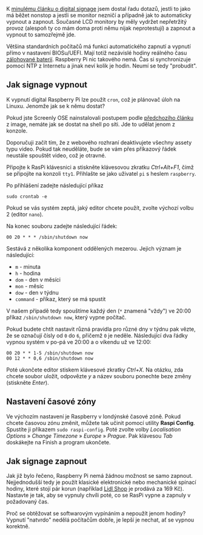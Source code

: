 <!-- dcterms:title = Automatické zapnutí a vypnutí digital signage na RPi -->
<!-- dcterms:abstract = K minulému článku o digital signage jsem dostal řadu dotazů, jestli to jako má běžet nonstop a jestli se monitor nezničí a případně jak to automaticky vypnout a zapnout. Současné LCD monitory by měly vydržet nepřetržitý provoz (alespoň ty co mám doma proti němu nijak neprotestují) a zapnout a vypnout to samozřejmě jde. -->
<!-- x4w:category = Bastlení -->
<!-- dcterms:creator = Michal Altair Valášek -->
<!-- dcterms:dateAccepted = 2020-01-03 -->
<!-- x4w:coverUrl = /cover-pictures/20200103-screenly-shutdown.jpg -->
<!-- x4w:coverCredits = Aleksandar Cvetanovic (@lemonzandtea) via Unsplash.com -->
<!-- x4w:pictureUrl = /perex-pictures/20200103-screenly-shutdown.jpg -->
<!-- x4w:pictureWidth = 150 -->
<!-- x4w:pictureHeight = 150 -->

K [minulému článku o digital signage](/2019/12/digital-signage) jsem dostal řadu dotazů, jestli to jako má běžet nonstop a jestli se monitor nezničí a případně jak to automaticky vypnout a zapnout. Současné LCD monitory by měly vydržet nepřetržitý provoz (alespoň ty co mám doma proti němu nijak neprotestují) a zapnout a vypnout to samozřejmě jde.

Většina standardních počítačů má funkci automatického zapnutí a vypnutí přímo v nastavení BIOSu/UEFI. Mají totiž nezávislé hodiny reálného času [zálohované baterií](https://www.makeuseof.com/tag/why-does-my-motherboard-have-a-battery/). Raspberry Pi nic takového nemá. Čas si synchronizuje pomocí NTP z Internetu a jinak neví kolik je hodin. Neumí se tedy "probudit".

## Jak signage vypnout

K vypnutí digital Raspberry Pi lze použít `cron`, což je plánovač úloh na Linuxu. Jenomže jak se k němu dostat?

Pokud jste Screenly OSE nainstalovali postupem podle [předchozího článku](/2019/12/digital-signage) z image, nemáte jak se dostat na shell po síti. Jde to udělat jenom z konzole. 

Doporučuji začít tím, že z webového rozhraní deaktivujete všechny assety typu video. Pokud tak neuděláte, bude se vám přes příkazový řádek neustále spouštět video, což je otravné.

Připojte k RasPi klávesnici a stiskněte klávesovou zkratku _Ctrl+Alt+F1_, čímž se připojíte na konzoli `tty1`. Přihlašte se jako uživatel `pi` s heslem `raspberry`.

Po přihlášení zadejte následující příkaz

    sudo crontab -e

Pokud se vás systém zeptá, jaký editor chcete použít, zvolte výchozí volbu 2 (editor `nano`).

Na konec souboru zadejte následující řádek:

    00 20 * * * /sbin/shutdown now

Sestává z několika komponent oddělených mezerou. Jejich význam je následující:

* `m` - minuta
* `h` - hodina
* `dom` - den v měsíci
* `mon` - měsíc
* `dow` - den v týdnu
* `command` - příkaz, který se má spustit

V našem případě tedy spouštíme každý den (`*` znamená "vždy") ve 20:00 příkaz `/sbin/shutdown now`, který vypne počítač.

Pokud budete chtít nastavit různá pravidla pro různé dny v týdnu pak vězte, že se označují čísly od `0` do `6`, přičemž `0` je neděle. Následující dva řádky vypnou systém v po-pá ve 20:00 a o víkendu už ve 12:00:

    00 20 * * 1-5 /sbin/shutdown now
    00 12 * * 0,6 /sbin/shutdown now

Poté ukončete editor stiskem klávesové zkratky _Ctrl+X_. Na otázku, zda chcete soubor uložit, odpovězte _y_ a název souboru ponechte beze změny (stiskněte _Enter_).

## Nastavení časové zóny

Ve výchozím nastavení je Raspberry v londýnské časové zóně. Pokud chcete časovou zónu změnit, můžete tak učinit pomocí utility **Raspi Config**. Spustíte ji příkazem `sudo raspi-config`. Poté zvolte volby _Localisation Options_ &raquo; _Change Timezone_ &raquo; _Europe_ &raquo; _Prague_. Pak klávesou _Tab_ doskákejte na Finish a program ukončete.

## Jak signage zapnout

Jak již bylo řečeno, Raspberry Pi nemá žádnou možnost se samo zapnout. Nejjednodušší tedy je použít klasické elektronické nebo mechanické spínací hodiny, které stojí pár korun (například [Lidl Shop](https://www.lidl-shop.cz/SILVERCREST-Digitalni-mechanicke-spinaci-hodiny/p100264657) je prodává za 169 Kč). Nastavte je tak, aby se vypnuly chvíli poté, co se RasPi vypne a zapnuly v požadovaný čas.

Proč se obtěžovat se softwarovým vypínáním a nepoužít jenom hodiny? Vypnutí "natvrdo" nedělá počítačům dobře, je lepší je nechat, ať se vypnou korektně.